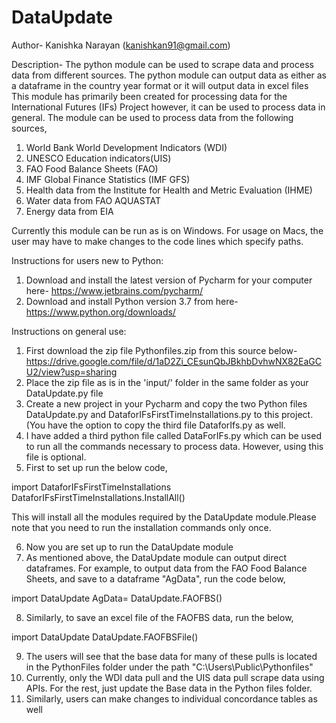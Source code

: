 # DataUpdate

Author- Kanishka Narayan (kanishkan91@gmail.com)

Description-
The python module can be used to scrape data and process data from different sources. The python module can output data as either as a
dataframe in the country year format or it will output data in excel files
This module has primarily been created for processing data for the International Futures (IFs) Project however, it can be used to process
data in general. The module can be used to process data from the following sources,
1) World Bank World Development Indicators (WDI)
2) UNESCO Education indicators(UIS)
3) FAO Food Balance Sheets (FAO)
4) IMF Global Finance Statistics (IMF GFS)
5) Health data from the Institute for Health and Metric Evaluation (IHME)
6) Water data from FAO AQUASTAT
7) Energy data from EIA

Currently this module can be run as is on Windows. For usage on Macs, the user may have to make changes to the code lines which 
specify paths.

Instructions for users new to Python:
1) Download and install the latest version of Pycharm for your computer here- https://www.jetbrains.com/pycharm/
2) Download and install Python version 3.7 from here- https://www.python.org/downloads/

Instructions on general use:
1) First download the zip file Pythonfiles.zip from this source below- 
https://drive.google.com/file/d/1aD2Zi_CEsunQbJBkhbDvhwNX82EaGCU2/view?usp=sharing
2) Place the zip file as is in the 'input/' folder in the same folder as your DataUpdate.py file
3) Create a new project in your Pycharm and copy the two Python files DataUpdate.py and DataforIFsFirstTimeInstallations.py to this 
 project. (You have the option to copy the third file DataforIfs.py as well. 
 4) I have added a third python file called DataForIFs.py which can be used to run all the commands necessary to process data. However,
 using this file is optional.
 5) First to set up run the below code,
 
import DataforIFsFirstTimeInstallations
DataforIFsFirstTimeInstallations.InstallAll()

This will install all the modules required by the DataUpdate module.Please note that you need to run the installation commands only once.

 6) Now you are set up to run the DataUpdate module
 7) As mentioned above, the DataUpdate module can output direct dataframes. For example, to output data from the FAO Food Balance Sheets,
 and save to a dataframe "AgData", run the code below,
 
import DataUpdate
AgData= DataUpdate.FAOFBS()

 8) Similarly, to save an excel file of the FAOFBS data, run the below,
 
import DataUpdate
DataUpdate.FAOFBSFile()

 9) The users will see that the base data for many of these pulls is located in the PythonFiles folder under the path 
  "C:\Users\Public\Pythonfiles"
 10) Currently, only the WDI data pull and the UIS data pull scrape data using APIs. For the rest, just update the Base data in the Python
 files folder.
 11) Similarly, users can make changes to individual concordance tables as well
 



